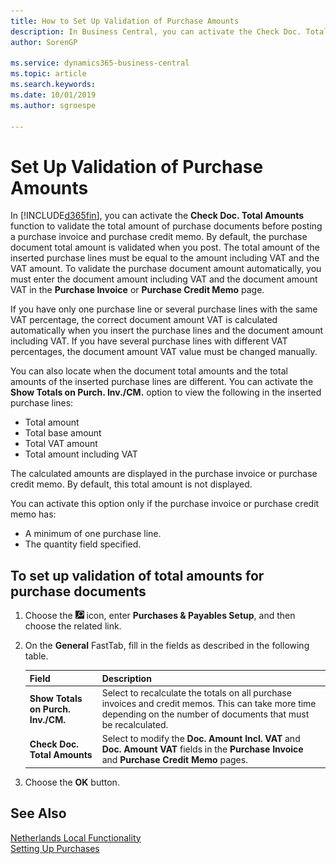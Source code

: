 ```yaml
---
title: How to Set Up Validation of Purchase Amounts
description: In Business Central, you can activate the Check Doc. Total Amounts function to validate the total amount of purchase documents before posting a purchase invoice and purchase credit memo.
author: SorenGP

ms.service: dynamics365-business-central
ms.topic: article
ms.search.keywords:
ms.date: 10/01/2019
ms.author: sgroespe

---
```

# Set Up Validation of Purchase Amounts
In [!INCLUDE[d365fin](../../includes/d365fin_md.md)], you can activate the **Check Doc. Total Amounts** function to validate the total amount of purchase documents before posting a purchase invoice and purchase credit memo. By default, the purchase document total amount is validated when you post. The total amount of the inserted purchase lines must be equal to the amount including VAT and the VAT amount. To validate the purchase document amount automatically, you must enter the document amount including VAT and the document amount VAT in the **Purchase Invoice** or **Purchase Credit Memo** page.  

If you have only one purchase line or several purchase lines with the same VAT percentage, the correct document amount VAT is calculated automatically when you insert the purchase lines and the document amount including VAT. If you have several purchase lines with different VAT percentages, the document amount VAT value must be changed manually.  

You can also locate when the document total amounts and the total amounts of the inserted purchase lines are different. You can activate the **Show Totals on Purch. Inv./CM.** option to view the following in the inserted purchase lines:  

- Total amount  
- Total base amount  
- Total VAT amount  
- Total amount including VAT  

The calculated amounts are displayed in the purchase invoice or purchase credit memo. By default, this total amount is not displayed.  

You can activate this option only if the purchase invoice or purchase credit memo has:  

- A minimum of one purchase line.  
- The quantity field specified.  

## To set up validation of total amounts for purchase documents  

1.  Choose the ![Search for Page or Report](../../media/ui-search/search_small.png "Search for Page or Report icon") icon, enter **Purchases & Payables Setup**, and then choose the related link.  
2.  On the **General** FastTab, fill in the fields as described in the following table.  

    |Field|Description|  
    |---------------------------------|---------------------------------------|  
    |**Show Totals on Purch. Inv./CM.**|Select to recalculate the totals on all purchase invoices and credit memos. This can take more time depending on the number of documents that must be recalculated.|  
    |**Check Doc. Total Amounts**|Select to modify the **Doc. Amount Incl. VAT** and **Doc. Amount VAT** fields in the **Purchase Invoice** and **Purchase Credit Memo** pages.|  

3.  Choose the **OK** button.  

## See Also  
[Netherlands Local Functionality](netherlands-local-functionality.md)  
[Setting Up Purchases](../../sales-how-work-standard-lines.md)
